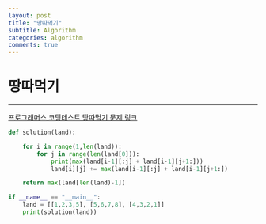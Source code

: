 ```yaml
---
layout: post
title: "땅따먹기"
subtitle: Algorithm
categories: algorithm
comments: true
---
```



# 땅따먹기

---

[프로그래머스 코딩테스트 땅따먹기 문제 링크](https://programmers.co.kr/learn/courses/30/lessons/12913)


```python
def solution(land):

    for i in range(1,len(land)):
        for j in range(len(land[0])):
            print(max(land[i-1][:j] + land[i-1][j+1:]))
            land[i][j] += max(land[i-1][:j] + land[i-1][j+1:])

    return max(land[len(land)-1])

if __name__ == "__main__":
    land = [[1,2,3,5], [5,6,7,8], [4,3,2,1]]
    print(solution(land))
```
